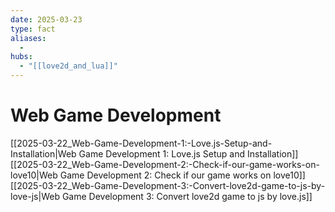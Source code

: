 ```yaml
---
date: 2025-03-23
type: fact
aliases:
  -
hubs:
  - "[[love2d_and_lua]]"
---
```


# Web Game Development
[[2025-03-22_Web-Game-Development-1:-Love.js-Setup-and-Installation|Web Game Development 1: Love.js Setup and Installation]]
[[2025-03-22_Web-Game-Development-2:-Check-if-our-game-works-on-love10|Web Game Development 2: Check if our game works on love10]]
[[2025-03-22_Web-Game-Development-3:-Convert-love2d-game-to-js-by-love-js|Web Game Development 3: Convert love2d game to js by love.js]]

